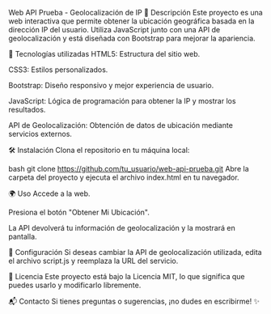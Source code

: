 Web API Prueba - Geolocalización de IP
📌 Descripción
Este proyecto es una web interactiva que permite obtener la ubicación geográfica basada en la dirección IP del usuario. Utiliza JavaScript junto con una API de geolocalización y está diseñada con Bootstrap para mejorar la apariencia.

🚀 Tecnologías utilizadas
HTML5: Estructura del sitio web.

CSS3: Estilos personalizados.

Bootstrap: Diseño responsivo y mejor experiencia de usuario.

JavaScript: Lógica de programación para obtener la IP y mostrar los resultados.

API de Geolocalización: Obtención de datos de ubicación mediante servicios externos.

🛠️ Instalación
Clona el repositorio en tu máquina local:

bash
git clone https://github.com/tu_usuario/web-api-prueba.git
Abre la carpeta del proyecto y ejecuta el archivo index.html en tu navegador.

🌍 Uso
Accede a la web.

Presiona el botón "Obtener Mi Ubicación".

La API devolverá tu información de geolocalización y la mostrará en pantalla.

🔧 Configuración
Si deseas cambiar la API de geolocalización utilizada, edita el archivo script.js y reemplaza la URL del servicio.

📜 Licencia
Este proyecto está bajo la Licencia MIT, lo que significa que puedes usarlo y modificarlo libremente.

📬 Contacto
Si tienes preguntas o sugerencias, ¡no dudes en escribirme! ✨
